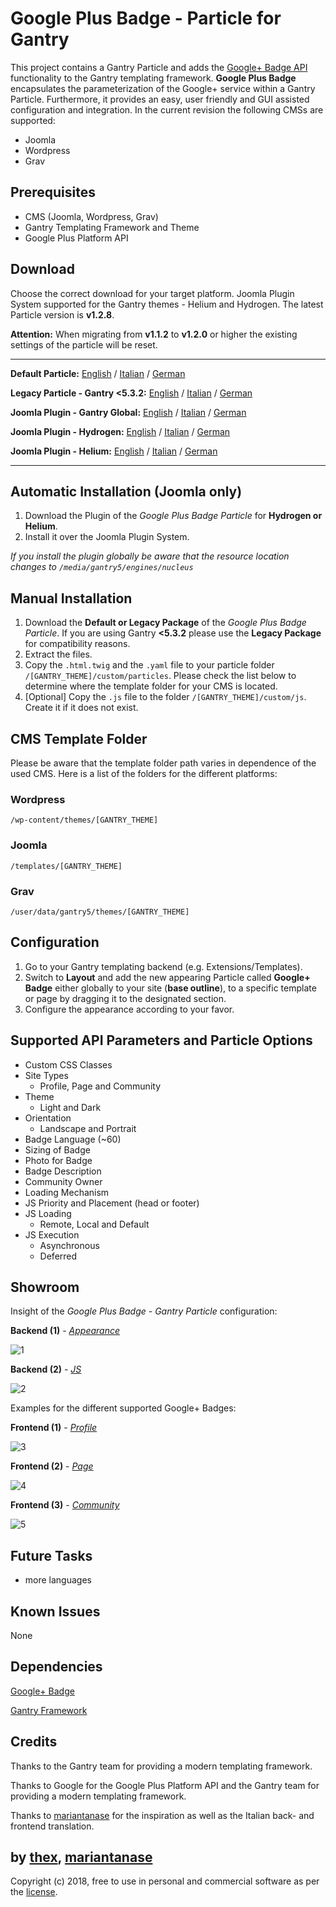 # Google Plus Badge - Particle for Gantry
This project contains a Gantry Particle and adds the [Google+ Badge API](https://developers.google.com/+/web/badge/) functionality to the Gantry templating framework. **Google Plus Badge** encapsulates the parameterization of the Google+ service within a Gantry Particle. Furthermore, it provides an easy, user friendly and GUI assisted configuration and integration. In the current revision the following CMSs are supported:
* Joomla
* Wordpress
* Grav

## Prerequisites
* CMS (Joomla, Wordpress, Grav)
* Gantry Templating Framework and Theme
* Google Plus Platform API

## Download
Choose the correct download for your target platform. Joomla Plugin System supported for the Gantry themes - Helium and Hydrogen. The latest Particle version is **v1.2.8**.

**Attention:** When migrating from **v1.1.2** to **v1.2.0** or higher the existing settings of the particle will be reset.
___
**Default Particle:**
[English](https://github.com/thexmanxyz/Google-Plus-Badge-Gantry/releases/download/v1.2.8/gpb.particle.only.EN.v1.2.8.zip) / [Italian](https://github.com/thexmanxyz/Google-Plus-Badge-Gantry/releases/download/v1.2.8/gpb.particle.only.IT.v1.2.8.zip) / [German](https://github.com/thexmanxyz/Google-Plus-Badge-Gantry/releases/download/v1.2.8/gpb.particle.only.DE.v1.2.8.zip)

**Legacy Particle - Gantry <5.3.2:**
[English](https://github.com/thexmanxyz/Google-Plus-Badge-Gantry/releases/download/v1.2.8/gpb.particle.only.legacy.EN.v1.2.8.zip) / [Italian](https://github.com/thexmanxyz/Google-Plus-Badge-Gantry/releases/download/v1.2.8/gpb.particle.only.legacy.IT.v1.2.8.zip) / [German](https://github.com/thexmanxyz/Google-Plus-Badge-Gantry/releases/download/v1.2.8/gpb.particle.only.legacy.DE.v1.2.8.zip)

**Joomla Plugin - Gantry Global:**
[English](https://github.com/thexmanxyz/Google-Plus-Badge-Gantry/releases/download/v1.2.8/gpb.j3.global.EN.v1.2.8.zip) / [Italian](https://github.com/thexmanxyz/Google-Plus-Badge-Gantry/releases/download/v1.2.8/gpb.j3.global.IT.v1.2.8.zip) / [German](https://github.com/thexmanxyz/Google-Plus-Badge-Gantry/releases/download/v1.2.8/gpb.j3.global.DE.v1.2.8.zip)

**Joomla Plugin - Hydrogen:**
[English](https://github.com/thexmanxyz/Google-Plus-Badge-Gantry/releases/download/v1.2.8/gpb.j3.hydrogen.EN.v1.2.8.zip) / [Italian](https://github.com/thexmanxyz/Google-Plus-Badge-Gantry/releases/download/v1.2.8/gpb.j3.hydrogen.IT.v1.2.8.zip) / [German](https://github.com/thexmanxyz/Google-Plus-Badge-Gantry/releases/download/v1.2.8/gpb.j3.hydrogen.DE.v1.2.8.zip)

**Joomla Plugin - Helium:**
[English](https://github.com/thexmanxyz/Google-Plus-Badge-Gantry/releases/download/v1.2.8/gpb.j3.helium.EN.v1.2.8.zip) / [Italian](https://github.com/thexmanxyz/Google-Plus-Badge-Gantry/releases/download/v1.2.8/gpb.j3.helium.IT.v1.2.8.zip) / [German](https://github.com/thexmanxyz/Google-Plus-Badge-Gantry/releases/download/v1.2.8/gpb.j3.helium.DE.v1.2.8.zip)
___

## Automatic Installation (Joomla only)
1. Download the Plugin of the *Google Plus Badge Particle* for **Hydrogen or Helium**.
2. Install it over the Joomla Plugin System.

*If you install the plugin globally be aware that the resource location changes to `/media/gantry5/engines/nucleus`*

## Manual Installation
1. Download the **Default or Legacy Package** of the *Google Plus Badge Particle*. If you are using Gantry **<5.3.2** please use the **Legacy Package** for compatibility reasons.
2. Extract the files.
3. Copy the `.html.twig` and the `.yaml` file to your particle folder `/[GANTRY_THEME]/custom/particles`. Please check the list below to determine where the template folder for your CMS is located.
4. [Optional] Copy the `.js` file to the folder `/[GANTRY_THEME]/custom/js`. Create it if it does not exist.

## CMS Template Folder
Please be aware that the template folder path varies in dependence of the used CMS. Here is a list of the folders for the different platforms:

### Wordpress
`/wp-content/themes/[GANTRY_THEME]`

### Joomla
`/templates/[GANTRY_THEME]`

### Grav
`/user/data/gantry5/themes/[GANTRY_THEME]`

## Configuration
1. Go to your Gantry templating backend (e.g. Extensions/Templates).
2. Switch to **Layout** and add the new appearing Particle called **Google+ Badge** either globally to your site (**base outline**), to a specific template or page by dragging it to the designated section.
3. Configure the appearance according to your favor.
 
## Supported API Parameters and Particle Options
* Custom CSS Classes
* Site Types
  * Profile, Page and Community
* Theme
  * Light and Dark
* Orientation
  * Landscape and Portrait
* Badge Language (~60)
* Sizing of Badge
* Photo for Badge
* Badge Description
* Community Owner
* Loading Mechanism
* JS Priority and Placement (head or footer)
* JS Loading
  * Remote, Local and Default
* JS Execution
  * Asynchronous
  * Deferred

## Showroom
Insight of the *Google Plus Badge - Gantry Particle* configuration:

**Backend (1)** - *[Appearance](/screenshots/backend_appearance.png)*

![1](/screenshots/backend_appearance.png)

**Backend (2)** - *[JS](/screenshots/backend_js.png)*

![2](/screenshots/backend_js.png)

Examples for the different supported Google+ Badges:

**Frontend (1)** - *[Profile](/screenshots/frontend_profile.png)*

![3](/screenshots/frontend_profile.png)

**Frontend (2)** - *[Page](/screenshots/frontend_page.png)*

![4](/screenshots/frontend_page.png)

**Frontend (3)** - *[Community](/screenshots/frontend_community.png)*

![5](/screenshots/frontend_community.png)

## Future Tasks
* more languages

## Known Issues
None

## Dependencies
[Google+ Badge](https://developers.google.com/+/web/badge/)

[Gantry Framework](http://gantry.org/)

## Credits
Thanks to the Gantry team for providing a modern templating framework.

Thanks to Google for the Google Plus Platform API and the Gantry team for providing a modern templating framework.

Thanks to [mariantanase](https://github.com/mariantanase) for the inspiration as well as the Italian back- and frontend translation.

## by [thex](https://github.com/thexmanxyz), [mariantanase](https://github.com/mariantanase)
Copyright (c) 2018, free to use in personal and commercial software as per the [license](/LICENSE.md).
